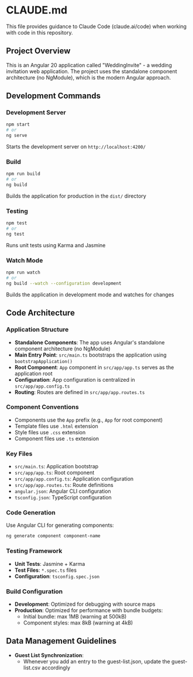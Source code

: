 # CLAUDE.md

This file provides guidance to Claude Code (claude.ai/code) when working with code in this repository.

## Project Overview

This is an Angular 20 application called "WeddingInvite" - a wedding invitation web application. The project uses the standalone component architecture (no NgModule), which is the modern Angular approach.

## Development Commands

### Development Server
```bash
npm start
# or
ng serve
```
Starts the development server on `http://localhost:4200/`

### Build
```bash
npm run build
# or
ng build
```
Builds the application for production in the `dist/` directory

### Testing
```bash
npm test
# or
ng test
```
Runs unit tests using Karma and Jasmine

### Watch Mode
```bash
npm run watch
# or
ng build --watch --configuration development
```
Builds the application in development mode and watches for changes

## Code Architecture

### Application Structure
- **Standalone Components**: The app uses Angular's standalone component architecture (no NgModule)
- **Main Entry Point**: `src/main.ts` bootstraps the application using `bootstrapApplication()`
- **Root Component**: `App` component in `src/app/app.ts` serves as the application root
- **Configuration**: App configuration is centralized in `src/app/app.config.ts`
- **Routing**: Routes are defined in `src/app/app.routes.ts`

### Component Conventions
- Components use the `App` prefix (e.g., `App` for root component)
- Template files use `.html` extension
- Style files use `.css` extension
- Component files use `.ts` extension

### Key Files
- `src/main.ts`: Application bootstrap
- `src/app/app.ts`: Root component
- `src/app/app.config.ts`: Application configuration
- `src/app/app.routes.ts`: Route definitions
- `angular.json`: Angular CLI configuration
- `tsconfig.json`: TypeScript configuration

### Code Generation
Use Angular CLI for generating components:
```bash
ng generate component component-name
```

### Testing Framework
- **Unit Tests**: Jasmine + Karma
- **Test Files**: `*.spec.ts` files
- **Configuration**: `tsconfig.spec.json`

### Build Configuration
- **Development**: Optimized for debugging with source maps
- **Production**: Optimized for performance with bundle budgets:
  - Initial bundle: max 1MB (warning at 500kB)
  - Component styles: max 8kB (warning at 4kB)

## Data Management Guidelines
- **Guest List Synchronization**: 
  * Whenever you add an entry to the guest-list.json, update the guest-list.csv accordingly